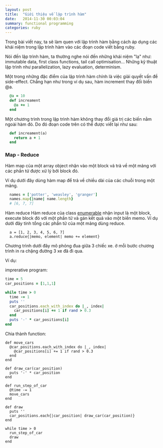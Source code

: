 ```yaml
---
layout: post
title:  "Giới thiệu về lập trình hàm"
date:   2014-11-30 00:03:04
summary: functional programming 
categories: ruby
---
```


Trong bài viết nay, ta sẽ làm quen với lập trình hàm bằng cách áp dụng các khái niệm trong lập trình hàm vào các đoạn code viết bằng ruby.

Nói đến lập trình hàm, ta thường nghe nói đến những khái niệm "lạ" như: immutable data, first class functions, tail call optimisation... Những kỹ thuật lập trình như parallelization, lazy evaluation, determinism.

Một trong những đặc điểm của lập trình hàm chính là việc giải quyết vấn đề side-effect. Chẳng hạn như trong ví dụ sau, hàm increment thay đổi biến @a.

```ruby
  @a = 10
  def increament
    @a += 1
  end
```

Một chương trình trong lập trình hàm không thay đổi giá trị các biến nằm ngoài hàm đó. Do đó đoạn code trên có thể được viết lại như sau:

```ruby
  def increament(a)
    return a + 1
  end
```

### Map - Reduce

Hàm map của một array object nhận vào một block vả trả về một mảng với các phần tử được xử lý bởi block đó.

Ví dụ dưới đây dùng hàm map để trả về chiều dài của các chuỗi trong một mảng.

```ruby
  names = ['potter', 'weasley', 'granger']
  names.map{|name| name.length}
  # [6, 7, 7]
```

Hàm reduce
Hàm reduce của class [enumerable](ruby-doc.org/core/Enumerable.html) nhận input là một block, execute block đó với một phần tử và gán kết quả vào một biến memo.
Ví dụ dưới đây tính tổng các phẩn tử của một mảng dùng reduce.

```
  a = [1, 2, 3, 4, 5, 6, 7]
  a.reduce{|memo, element| memo += element}
```

Chương trình dưới đây mô phỏng đua giữa 3 chiếc xe. ở mỗi bước chương trình in ra chặng đường 3 xe đã đi qua.

Ví dụ:

imprerative program:

```ruby
time = 5
car_positions = [1,1,1]

while time > 0
  time -= 1
  puts ''
  car_positions.each_with_index do |_, index|
    car_positions[i] += 1 if rand > 0.3 
  end
  puts '-' * car_positions[i]
end
```

Chia thành function:

```
def move_cars
  @car_positions.each_with_index do |_, index|
    @car_positions[i] += 1 if rand > 0.3 
  end
end

def draw_car(car_position)
  puts '-' * car_position
end

def run_step_of_car
  @time -= 1
  move_cars
end

def draw
  puts ''
  car_positions.each{|car_position| draw_car(car_position)}
end

while time > 0
  run_step_of_car
  draw
end
```
